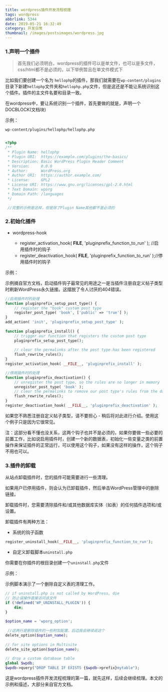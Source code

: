 ```yaml
---
title: wordpress插件开发流程梳理
tags: wordpress
abbrlink: 5344
date: 2019-05-21 16:32:49
category: 开发日常
thumbnail: /images/postsimages/wordpress.jpg
---
```


### 1.声明一个插件

> 首先我们必须明白，wordpress的插件可以是单文件，也可以是多文件，css/html都不是必须的，以下举例暂且在单文件模式下

比如我们要创建一个名为 `hellophp`的插件，那我们就需要在`wp-content/plugins`目录下新建`hellophp`文件夹和`hellophp.php`文件，但是这还是不能让系统识别这个插件。插件的主文件名要和目录一致。

在wordpress中，要让系统识别一个插件，首先要做的就是，声明一个DOCBLOCK(文档块)

示例：

`wp-content/plugins/hellophp/hellophp.php`

```php

<?php
/**
 * Plugin Name: hellophp
 * Plugin URI:  https://example.com/plugins/the-basics/
 * Description: Basic WordPress Plugin Header Comment
 * Version:     0.0.0
 * Author:      WordPress.org
 * Author URI:  https://author.example.com/
 * License:     GPL2
 * License URI: https://www.gnu.org/licenses/gpl-2.0.html
 * Text Domain: wporg
 * Domain Path: /languages
 */

 //完整的示例是这样，但是除了Plugin Name其他都不是必须的

```

### 2.初始化插件 

* wordpress-hook

    * register_activation_hook( __FILE__, 'pluginprefix_function_to_run' ); //启用插件时的钩子
    * register_deactivation_hook( __FILE__, 'pluginprefix_function_to_run' );//停用插件时的钩子

示例：

示例摘自官方文档，启动插件钩子最常见的用途之一是当插件注册自定义帖子类型时刷新WordPress永久链接。这摆脱了令人讨厌的404错误。

```php
//启用插件时的处理
function pluginprefix_setup_post_type() {
    // register the "book" custom post type
    register_post_type( 'book', ['public' => 'true'] );
}
add_action( 'init', 'pluginprefix_setup_post_type' );
 
function pluginprefix_install() {
    // trigger our function that registers the custom post type
    pluginprefix_setup_post_type();
 
    // clear the permalinks after the post type has been registered
    flush_rewrite_rules();
}
register_activation_hook( __FILE__, 'pluginprefix_install' );

//停用插件时的处理
function pluginprefix_deactivation() {
    // unregister the post type, so the rules are no longer in memory
    unregister_post_type( 'book' );
    // clear the permalinks to remove our post type's rules from the database
    flush_rewrite_rules();
}
register_deactivation_hook( __FILE__, 'pluginprefix_deactivation' );
```

如果您不熟悉注册自定义帖子类型，请不要担心 - 稍后将对此进行介绍。使用这个例子只是因为它很常见。

注：这部分看不懂也没关系，这两个钩子也并不是必须的，如果你要做一些必要的前置工作，比如说启用插件时，创建一个新的数据表，初始化一些变量之类的前置操作来保证插件的正常运行，可以使用这个钩子，如果没有这样的操作，这个钩子不用也可以。

### 3.插件的卸载

从站点卸载插件时，您的插件可能需要进行一些清理。

如果用户已停用插件，则会认为已卸载插件，然后单击WordPress管理中的删除链接。

卸载插件时，您需要清除插件和/或其他数据库实体（如表）的任何插件选项和/或设置。

卸载插件有两种方法：

*  系统的钩子函数
```php
register_uninstall_hook(__FILE__, 'pluginprefix_function_to_run');
```
* 自定义卸载脚本`uninstall.php`

你需要在你插件的根目录创建一个`uninstall.php`文件

示例：

示例脚本演示了一个删除自定义表的清理工作。

```php
// if uninstall.php is not called by WordPress, die
// 防止误操作直接访问该文件
if (!defined('WP_UNINSTALL_PLUGIN')) {
    die;
}
 
$option_name = 'wporg_option';
 
 //这两行是删除插件的一些附加配置，后边我会继续说这个
delete_option($option_name);
 
// for site options in Multisite
delete_site_option($option_name);
 
// drop a custom database table
global $wpdb;
$wpdb->query("DROP TABLE IF EXISTS {$wpdb->prefix}mytable");

```

这是wordpress插件开发流程梳理的第一篇，就先这样，后续会继续梳理。本文的示例和描述，大部分来自官方文档。